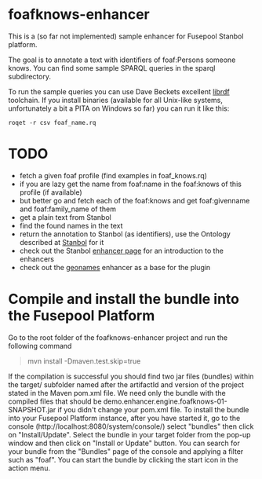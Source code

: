 foafknows-enhancer
==================

This is a (so far not implemented) sample enhancer for Fusepool Stanbol platform.

The goal is to annotate a text with identifiers of foaf:Persons someone knows. You can find some sample SPARQL queries in the sparql subdirectory.

To run the sample queries you can use Dave Beckets excellent [librdf](http://librdf.org) toolchain. If you install binaries (available for all Unix-like systems, unfortunately a bit a PITA on Windows so far) you can run it like this:

    roqet -r csv foaf_name.rq

TODO
====

* fetch a given foaf profile (find examples in foaf_knows.rq)
* if you are lazy get the name from foaf:name in the foaf:knows of this profile (if available)
* but better go and fetch each of the foaf:knows and get foaf:givenname and foaf:family_name of them
* get a plain text from Stanbol
* find the found names in the text
* return the annotation to Stanbol (as identifiers), use the Ontology described at [Stanbol](https://stanbol.apache.org/docs/trunk/components/enhancer/enhancementstructure.html#fisetextannotation) for it
* check out the Stanbol [enhancer page](https://stanbol.apache.org/docs/trunk/components/enhancer/) for an introduction to the enhancers
* check out the [geonames](https://stanbol.apache.org/docs/trunk/components/enhancer/engines/geonamesengine.html) enhancer as a base for the plugin


Compile and install the bundle into the Fusepool Platform
=========================================================

Go to the root folder of the foafknows-enhancer project and run the following command
>mvn install -Dmaven.test.skip=true

If the compilation is successful you should find two jar files (bundles) within the target/ subfolder named after the artifactId and version of the project stated in the Maven pom.xml file.
We need only the bundle with the compiled files that should be demo.enhancer.engine.foafknows-01-SNAPSHOT.jar if you didn't change your pom.xml file.
To install the bundle into your Fusepool Platform instance, after you have started it, go to the console (http://localhost:8080/system/console/) select "bundles" then click on "Install/Update".
Select the bundle in your target folder from the pop-up window and then click on "Install or Update" button. You can search for your bundle from the "Bundles" page of the console and applying a filter such as "foaf".
You can start the bundle by clicking the start icon in the action menu. 
